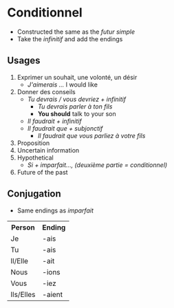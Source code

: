 # Conditionnel

- Constructed the same as the *futur simple*
- Take the *infinitif* and add the endings

## Usages

1. Exprimer un souhait, une volonté, un désir
    - *J'aimerais ...* I would like
2. Donner des conseils
    - *Tu devrais / vous devriez + infinitif*
        - *Tu devrais parler à ton fils*
        - **You should** talk to your son
    - *Il faudrait + infinitif*
    - *Il faudrait que + subjonctif*
        - *Il faudrait que vous parliez à votre fils*
3. Proposition
4. Uncertain information
5. Hypothetical
    - *Si + imparfait..., (deuxième partie = conditionnel)*
6. Future of the past

## Conjugation

- Same endings as *imparfait*

<table>
    <tr><th>Person</th><th>Ending</th></tr>
    <tr><td>Je</td><td>-ais</td></tr>
    <tr><td>Tu</td><td>-ais</td></tr>
    <tr><td>Il/Elle</td><td>-ait</td></tr>
    <tr><td>Nous</td><td>-ions</td></tr>
    <tr><td>Vous</td><td>-iez</td></tr>
    <tr><td>Ils/Elles</td><td>-aient</td></tr>
</table>